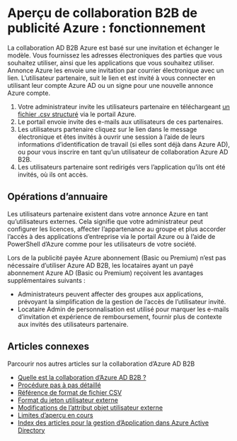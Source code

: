 <properties
   pageTitle="Aperçu de collaboration B2B de publicité Azure : fonctionnement | Microsoft Azure"
   description="Décrit comment Azure Active Directory B2B collaboration prend en charge vos relations intersociétés en activant les partenaires commerciaux de manière sélective accéder à vos applications d’entreprise"
   services="active-directory"
   documentationCenter=""
   authors="viv-liu"
   manager="cliffdi"
   editor=""
   tags=""/>

<tags
   ms.service="active-directory"
   ms.devlang="NA"
   ms.topic="article"
   ms.tgt_pltfrm="NA"
   ms.workload="identity"
   ms.date="05/09/2016"
   ms.author="viviali"/>

# <a name="azure-ad-b2b-collaboration-preview-how-it-works"></a>Aperçu de collaboration B2B de publicité Azure : fonctionnement
La collaboration AD B2B Azure est basé sur une invitation et échanger le modèle. Vous fournissez les adresses électroniques des parties que vous souhaitez utiliser, ainsi que les applications que vous souhaitez utiliser. Annonce Azure les envoie une invitation par courrier électronique avec un lien. L’utilisateur partenaire, suit le lien et est invité à vous connecter en utilisant leur compte Azure AD ou un signe pour une nouvelle annonce Azure compte.

1. Votre administrateur invite les utilisateurs partenaire en téléchargeant [un fichier .csv structuré](active-directory-b2b-references-csv-file-format.md) via le portail Azure.
2. Le portail envoie invite des e-mails aux utilisateurs de ces partenaires.
3. Les utilisateurs partenaire cliquez sur le lien dans le message électronique et êtes invités à ouvrir une session à l’aide de leurs informations d’identification de travail (si elles sont déjà dans Azure AD), ou pour vous inscrire en tant qu’un utilisateur de collaboration Azure AD B2B.
4. Les utilisateurs partenaire sont redirigés vers l’application qu’ils ont été invités, où ils ont accès.

## <a name="directory-operations"></a>Opérations d’annuaire
Les utilisateurs partenaire existent dans votre annonce Azure en tant qu’utilisateurs externes. Cela signifie que votre administrateur peut configurer les licences, affecter l’appartenance au groupe et plus accorder l’accès à des applications d’entreprise via le portail Azure ou à l’aide de PowerShell d’Azure comme pour les utilisateurs de votre société.

Lors de la publicité payée Azure abonnement (Basic ou Premium) n’est pas nécessaire d’utiliser Azure AD B2B, les locataires ayant un payé abonnement Azure AD (Basic ou Premium) reçoivent les avantages supplémentaires suivants :

 - Administrateurs peuvent affecter des groupes aux applications, prévoyant la simplification de la gestion de l’accès de l’utilisateur invité.
 - Locataire Admin de personnalisation est utilisé pour marquer les e-mails d’invitation et expérience de remboursement, fournir plus de contexte aux invités des utilisateurs partenaire.

## <a name="related-articles"></a>Articles connexes
 Parcourir nos autres articles sur la collaboration d’Azure AD B2B

 - [Quelle est la collaboration d’Azure AD B2B ?](active-directory-b2b-what-is-azure-ad-b2b.md)
 - [Procédure pas à pas détaillé](active-directory-b2b-detailed-walkthrough.md)
 - [Référence de format de fichier CSV](active-directory-b2b-references-csv-file-format.md)
 - [Format du jeton utilisateur externe](active-directory-b2b-references-external-user-token-format.md)
 - [Modifications de l’attribut objet utilisateur externe](active-directory-b2b-references-external-user-object-attribute-changes.md)
 - [Limites d’aperçu en cours](active-directory-b2b-current-preview-limitations.md)
 - [Index des articles pour la gestion d’Application dans Azure Active Directory](active-directory-apps-index.md)
